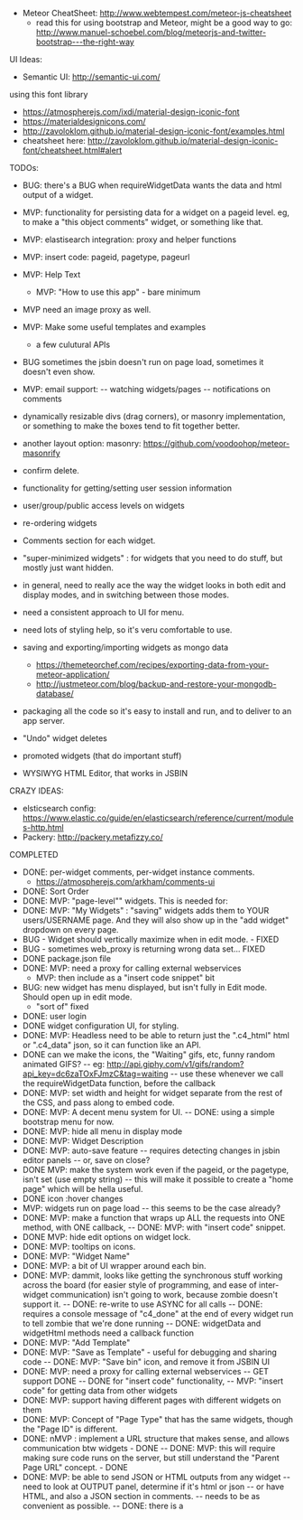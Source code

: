 
- Meteor CheatSheet: http://www.webtempest.com/meteor-js-cheatsheet
	- read this for using bootstrap and Meteor, might be a good way to go: http://www.manuel-schoebel.com/blog/meteorjs-and-twitter-bootstrap---the-right-way

UI Ideas:

- Semantic UI: http://semantic-ui.com/
  

using this font library

- https://atmospherejs.com/ixdi/material-design-iconic-font
- https://materialdesignicons.com/
- http://zavoloklom.github.io/material-design-iconic-font/examples.html
- cheatsheet here: http://zavoloklom.github.io/material-design-iconic-font/cheatsheet.html#alert



TODOs:
- BUG: there's a BUG when requireWidgetData wants the data and html output of a widget.
- MVP: functionality for persisting data for a widget on a pageid level. eg, to make a "this object comments" widget, or something like that.
- MVP: elastisearch integration: proxy and helper functions
- MVP: insert code: pageid, pagetype, pageurl
- MVP: Help Text
	- MVP: "How to use this app" - bare minimum
- MVP need an image proxy as well.
- MVP: Make some useful templates and examples
	- a few culutural APIs
- BUG sometimes the jsbin doesn't run on page load, sometimes it doesn't even show.
- MVP: email support:
-- watching widgets/pages
-- notifications on comments



- dynamically resizable divs (drag corners), or masonry implementation, or something to make the boxes tend to fit together better.
- another layout option: masonry: https://github.com/voodoohop/meteor-masonrify
- confirm delete.
- functionality for getting/setting user session information
- user/group/public access levels on widgets
- re-ordering widgets
- Comments section for each widget.
- "super-minimized widgets" : for widgets that you need to do stuff, but mostly just want hidden.
- in general, need to really ace the way the widget looks in both edit and display modes, and in switching between those modes.
- need a consistent approach to UI for menu. 
- need lots of styling help, so it's veru comfortable to use.
- saving and exporting/importing widgets as mongo data
	- https://themeteorchef.com/recipes/exporting-data-from-your-meteor-application/
	- http://justmeteor.com/blog/backup-and-restore-your-mongodb-database/
- packaging all the code so it's easy to install and run, and to deliver to an app server.
- "Undo" widget deletes 
- promoted widgets (that do important stuff)
- WYSIWYG HTML Editor, that works in JSBIN


CRAZY IDEAS:

- elsticsearch config: https://www.elastic.co/guide/en/elasticsearch/reference/current/modules-http.html
- Packery: http://packery.metafizzy.co/

COMPLETED

- DONE: per-widget comments, per-widget instance comments.
 	- https://atmospherejs.com/arkham/comments-ui
- DONE: Sort Order
- DONE: MVP: "page-level"" widgets. This is needed for:
- DONE: MVP: "My Widgets" : "saving" widgets adds them to YOUR users/USERNAME page. And they will also show up in the "add widget" dropdown on every page. 
- BUG - Widget should vertically maximize when in edit mode. - FIXED
- BUG - sometimes web_proxy is returning wrong data set... FIXED
- DONE package.json file
- DONE: MVP: need a proxy for calling external webservices
	- MVP: then include as a "insert code snippet" bit
- BUG: new widget has menu displayed, but isn't fully in Edit mode. Should open up in edit mode.
	- "sort of" fixed
- DONE: user login
- DONE widget configuration UI, for styling.
- DONE: MVP: Headless need to be able to return just the ".c4_html" html or ".c4_data" json, so it can function like an API.
- DONE can we make the icons, the "Waiting" gifs, etc, funny random animated GIFS?
-- eg: http://api.giphy.com/v1/gifs/random?api_key=dc6zaTOxFJmzC&tag=waiting
-- use these whenever we call the requireWidgetData function, before the callback
- DONE: MVP: set width and height for widget separate from the rest of the CSS, and pass along to embed code.
- DONE: MVP: A decent menu system for UI.
-- DONE: using a simple bootstrap menu for now.
- DONE: MVP: hide all menu in display mode
- DONE: MVP: Widget Description
- DONE: MVP: auto-save feature
-- requires detecting changes in jsbin editor panels
-- or, save on close?
- DONE MVP: make the system work even if the pageid, or the pagetype, isn't set (use empty string)
-- this will make it possible to create a "home page"  which will be hella useful.
- DONE icon :hover changes
- MVP: widgets run on page load
-- this seems to be the case already?
- DONE: MVP: make a function that wraps up ALL the requests into ONE method, with ONE callback,
-- DONE: MVP:  with "insert code" snippet.
- DONE MVP: hide edit options on widget lock.
- DONE: MVP: tooltips on icons.
- DONE: MVP: "Widget Name"
- DONE: MVP: a bit of UI wrapper around each bin.
- DONE: MVP: dammit, looks like getting the synchronous stuff working across the board (for easier style of programming, and ease of inter-widget communication) isn't going to work, because zombie doesn't support it.
-- DONE: re-write to use ASYNC for all calls
-- DONE: requires a console message of "c4_done" at the end of every widget run to tell zombie that we're done running
-- DONE: widgetData and widgetHtml methods need a callback function
- DONE: MVP: "Add Template"
- DONE: MVP: "Save as Template" - useful for debugging and sharing code 
-- DONE: MVP: "Save bin" icon, and remove it from JSBIN UI
- DONE: MVP: need a proxy for calling external webservices
-- GET support DONE
-- DONE for "insert code" functionality, 
-- MVP: "insert code" for getting data from other widgets
- DONE: MVP: support having different pages with different widgets on them 
- DONE: MVP: Concept of "Page Type" that has the same widgets, though the "Page ID" is different.
- DONE: nMVP : implement a URL structure that makes sense, and allows communication btw widgets - DONE
-- DONE: MVP: this will require making sure code runs on the server, but still understand the "Parent Page URL" concept. - DONE
- DONE: MVP: be able to send JSON or HTML outputs from any widget
-- need to look at OUTPUT panel, determine if it's html or json
-- or have HTML, and also a JSON section in comments.
-- needs to be as convenient as possible.
-- DONE: there is a <Script class="c4_data"> for holding JSON, and a <div class="c4_html"> tag for holding html content
- MVP: Execute JSBIN Server-side, so we can get the output post-execution. DONE


